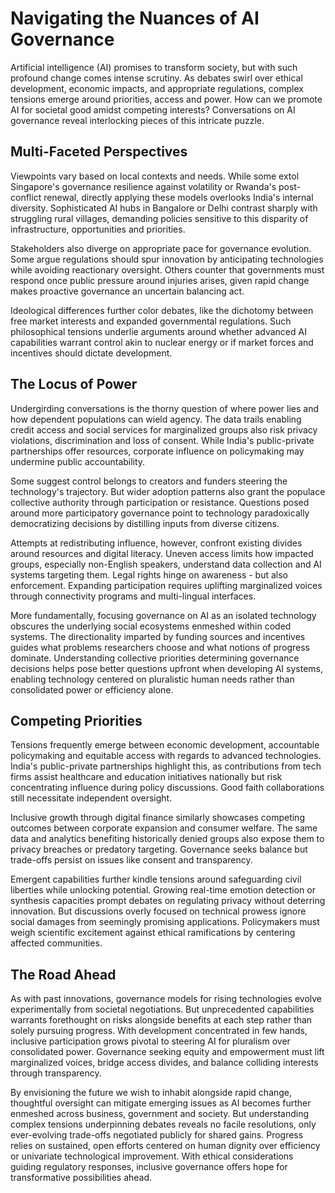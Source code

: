 

# Navigating the Nuances of AI Governance

Artificial intelligence (AI) promises to transform society, but with such profound change comes intense scrutiny. As debates swirl over ethical development, economic impacts, and appropriate regulations, complex tensions emerge around priorities, access and power. How can we promote AI for societal good amidst competing interests? Conversations on AI governance reveal interlocking pieces of this intricate puzzle. 

## Multi-Faceted Perspectives 

Viewpoints vary based on local contexts and needs. While some extol Singapore's governance resilience against volatility or Rwanda's post-conflict renewal, directly applying these models overlooks India's internal diversity. Sophisticated AI hubs in Bangalore or Delhi contrast sharply with struggling rural villages, demanding policies sensitive to this disparity of infrastructure, opportunities and priorities. 

Stakeholders also diverge on appropriate pace for governance evolution. Some argue regulations should spur innovation by anticipating technologies while avoiding reactionary oversight. Others counter that governments must respond once public pressure around injuries arises, given rapid change makes proactive governance an uncertain balancing act. 

Ideological differences further color debates, like the dichotomy between free market interests and expanded governmental regulations. Such philosophical tensions underlie arguments around whether advanced AI capabilities warrant control akin to nuclear energy or if market forces and incentives should dictate development.

## The Locus of Power

Undergirding conversations is the thorny question of where power lies and how dependent populations can wield agency. The data trails enabling credit access and social services for marginalized groups also risk privacy violations, discrimination and loss of consent. While India's public-private partnerships offer resources, corporate influence on policymaking may undermine public accountability.

Some suggest control belongs to creators and funders steering the technology's trajectory. But wider adoption patterns also grant the populace collective authority through participation or resistance. Questions posed around more participatory governance point to technology paradoxically democratizing decisions by distilling inputs from diverse citizens.

Attempts at redistributing influence, however, confront existing divides around resources and digital literacy. Uneven access limits how impacted groups, especially non-English speakers, understand data collection and AI systems targeting them. Legal rights hinge on awareness - but also enforcement. Expanding participation requires uplifting marginalized voices through connectivity programs and multi-lingual interfaces.

More fundamentally, focusing governance on AI as an isolated technology obscures the underlying social ecosystems enmeshed within coded systems. The directionality imparted by funding sources and incentives guides what problems researchers choose and what notions of progress dominate. Understanding collective priorities determining governance decisions helps pose better questions upfront when developing AI systems, enabling technology centered on pluralistic human needs rather than consolidated power or efficiency alone.

## Competing Priorities 

Tensions frequently emerge between economic development, accountable policymaking and equitable access with regards to advanced technologies. India's public-private partnerships highlight this, as contributions from tech firms assist healthcare and education initiatives nationally but risk concentrating influence during policy discussions. Good faith collaborations still necessitate independent oversight.

Inclusive growth through digital finance similarly showcases competing outcomes between corporate expansion and consumer welfare. The same data and analytics benefiting historically denied groups also expose them to privacy breaches or predatory targeting. Governance seeks balance but trade-offs persist on issues like consent and transparency.

Emergent capabilities further kindle tensions around safeguarding civil liberties while unlocking potential. Growing real-time emotion detection or synthesis capacities prompt debates on regulating privacy without deterring innovation. But discussions overly focused on technical prowess ignore social damages from seemingly promising applications. Policymakers must weigh scientific excitement against ethical ramifications by centering affected communities.

## The Road Ahead

As with past innovations, governance models for rising technologies evolve experimentally from societal negotiations. But unprecedented capabilities warrants forethought on risks alongside benefits at each step rather than solely pursuing progress. With development concentrated in few hands, inclusive participation grows pivotal to steering AI for pluralism over consolidated power. Governance seeking equity and empowerment must lift marginalized voices, bridge access divides, and balance colliding interests through transparency.

By envisioning the future we wish to inhabit alongside rapid change, thoughtful oversight can mitigate emerging issues as AI becomes further enmeshed across business, government and society. But understanding complex tensions underpinning debates reveals no facile resolutions, only ever-evolving trade-offs negotiated publicly for shared gains. Progress relies on sustained, open efforts centered on human dignity over efficiency or univariate technological improvement. With ethical considerations guiding regulatory responses, inclusive governance offers hope for transformative possibilities ahead.